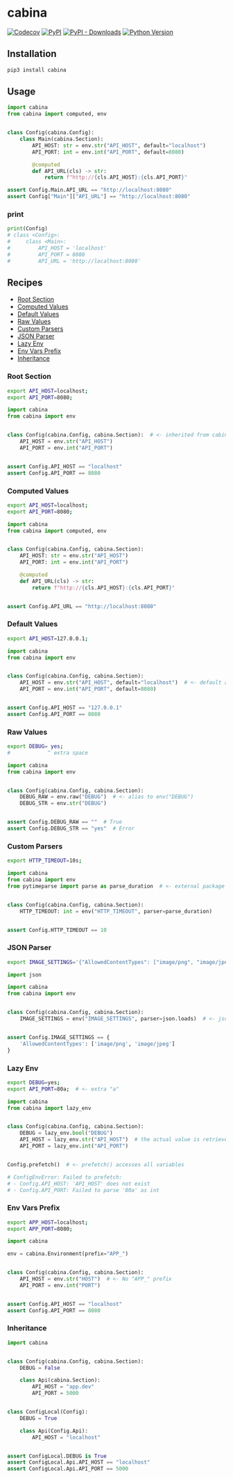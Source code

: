 # cabina

[![Codecov](https://img.shields.io/codecov/c/github/tsv1/cabina/master.svg?style=flat-square)](https://codecov.io/gh/tsv1/cabina)
[![PyPI](https://img.shields.io/pypi/v/cabina.svg?style=flat-square)](https://pypi.python.org/pypi/cabina/)
[![PyPI - Downloads](https://img.shields.io/pypi/dm/cabina?style=flat-square)](https://pypi.python.org/pypi/cabina/)
[![Python Version](https://img.shields.io/pypi/pyversions/cabina.svg?style=flat-square)](https://pypi.python.org/pypi/cabina/)


## Installation

```sh
pip3 install cabina
```


## Usage

```python
import cabina
from cabina import computed, env


class Config(cabina.Config):
    class Main(cabina.Section):
        API_HOST: str = env.str("API_HOST", default="localhost")
        API_PORT: int = env.int("API_PORT", default=8080)

        @computed
        def API_URL(cls) -> str:
            return f"http://{cls.API_HOST}:{cls.API_PORT}"
```

```python
assert Config.Main.API_URL == "http://localhost:8080"
assert Config["Main"]["API_URL"] == "http://localhost:8080"
```

### print

```python
print(Config)
# class <Config>:
#     class <Main>:
#         API_HOST = 'localhost'
#         API_PORT = 8080
#         API_URL = 'http://localhost:8080'
```

## Recipes

* [Root Section](#root-section)
* [Computed Values](#computed-values)
* [Default Values](#default-values)
* [Raw Values](#raw-values)
* [Custom Parsers](#custom-parsers)
* [JSON Parser](#json-parser)
* [Lazy Env](#lazy-env)
* [Env Vars Prefix](#env-vars-prefix)
* [Inheritance](#inheritance)


### Root Section

```sh
export API_HOST=localhost;
export API_PORT=8080;
```

```python
import cabina
from cabina import env


class Config(cabina.Config, cabina.Section):  # <- inherited from cabina.Section
    API_HOST = env.str("API_HOST")
    API_PORT = env.int("API_PORT")


assert Config.API_HOST == "localhost"
assert Config.API_PORT == 8080
```


### Computed Values

```sh
export API_HOST=localhost;
export API_PORT=8080;
```

```python
import cabina
from cabina import computed, env


class Config(cabina.Config, cabina.Section):
    API_HOST: str = env.str("API_HOST")
    API_PORT: int = env.int("API_PORT")

    @computed
    def API_URL(cls) -> str:
        return f"http://{cls.API_HOST}:{cls.API_PORT}"


assert Config.API_URL == "http://localhost:8080"
```


### Default Values

```sh
export API_HOST=127.0.0.1;
```

```python
import cabina
from cabina import env


class Config(cabina.Config, cabina.Section):
    API_HOST = env.str("API_HOST", default="localhost")  # <- default arg
    API_PORT = env.int("API_PORT", default=8080)


assert Config.API_HOST == "127.0.0.1"
assert Config.API_PORT == 8080
```


### Raw Values

```sh
export DEBUG= yes;
#            ^ extra space
```

```python
import cabina
from cabina import env


class Config(cabina.Config, cabina.Section):
    DEBUG_RAW = env.raw("DEBUG")  # <- alias to env("DEBUG")
    DEBUG_STR = env.str("DEBUG")


assert Config.DEBUG_RAW == ""  # True
assert Config.DEBUG_STR == "yes"  # Error
```


### Custom Parsers

```sh
export HTTP_TIMEOUT=10s;
```

```python
import cabina
from cabina import env
from pytimeparse import parse as parse_duration  # <- external package


class Config(cabina.Config, cabina.Section):
    HTTP_TIMEOUT: int = env("HTTP_TIMEOUT", parser=parse_duration)


assert Config.HTTP_TIMEOUT == 10
```


### JSON Parser

```sh
export IMAGE_SETTINGS='{"AllowedContentTypes": ["image/png", "image/jpeg"]}';
```

```python
import json

import cabina
from cabina import env


class Config(cabina.Config, cabina.Section):
    IMAGE_SETTINGS = env("IMAGE_SETTINGS", parser=json.loads)  # <- json.loads


assert Config.IMAGE_SETTINGS == {
    'AllowedContentTypes': ['image/png', 'image/jpeg']
}
```


### Lazy Env

```sh
export DEBUG=yes;
export API_PORT=80a;  # <- extra "a"
```

```python
import cabina
from cabina import lazy_env


class Config(cabina.Config, cabina.Section):
    DEBUG = lazy_env.bool("DEBUG")
    API_HOST = lazy_env.str("API_HOST")  # the actual value is retrieved on first access
    API_PORT = lazy_env.int("API_PORT")


Config.prefetch()  # <- prefetch() accesses all variables

# ConfigEnvError: Failed to prefetch:
# - Config.API_HOST: 'API_HOST' does not exist
# - Config.API_PORT: Failed to parse '80a' as int
```


### Env Vars Prefix

```sh
export APP_HOST=localhost;
export APP_PORT=8080;
```

```python
import cabina

env = cabina.Environment(prefix="APP_")


class Config(cabina.Config, cabina.Section):
    API_HOST = env.str("HOST")  # <- No "APP_" prefix
    API_PORT = env.int("PORT")


assert Config.API_HOST == "localhost"
assert Config.API_PORT == 8080
```


### Inheritance

```python
import cabina


class Config(cabina.Config, cabina.Section):
    DEBUG = False

    class Api(cabina.Section):
        API_HOST = "app.dev"
        API_PORT = 5000


class ConfigLocal(Config):
    DEBUG = True

    class Api(Config.Api):
        API_HOST = "localhost"


assert ConfigLocal.DEBUG is True
assert ConfigLocal.Api.API_HOST == "localhost"
assert ConfigLocal.Api.API_PORT == 5000
```
